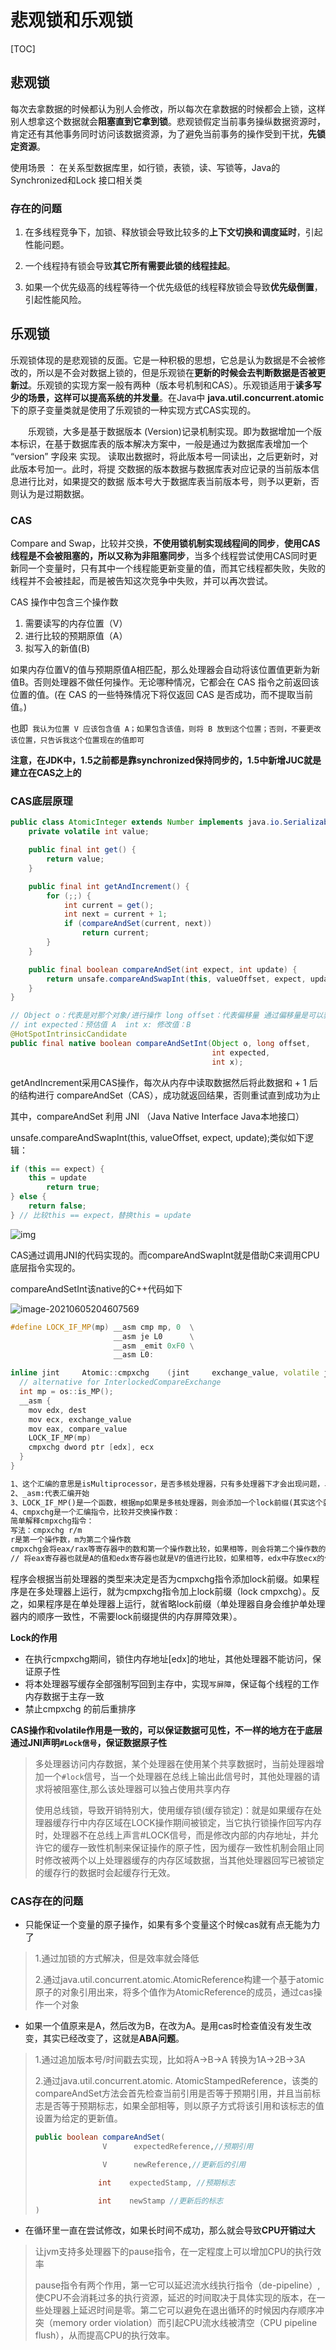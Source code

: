 # 悲观锁和乐观锁

[TOC]



## 悲观锁

每次去拿数据的时候都认为别人会修改，所以每次在拿数据的时候都会上锁，这样别人想拿这个数据就会**阻塞直到它拿到锁**。悲观锁假定当前事务操纵数据资源时，肯定还有其他事务同时访问该数据资源，为了避免当前事务的操作受到干扰，**先锁定资源**。



使用场景 ： 在关系型数据库里，如行锁，表锁，读、写锁等，Java的Synchronized和Lock 接口相关类



### 存在的问题

1. 在多线程竞争下，加锁、释放锁会导致比较多的**上下文切换和调度延时**，引起性能问题。

2. 一个线程持有锁会导致**其它所有需要此锁的线程挂起**。

3. 如果一个优先级高的线程等待一个优先级低的线程释放锁会导致**优先级倒置**，引起性能风险。





## 乐观锁

 乐观锁体现的是悲观锁的反面。它是一种积极的思想，它总是认为数据是不会被修改的，所以是不会对数据上锁的，但是乐观锁在**更新的时候会去判断数据是否被更新过**。乐观锁的实现方案一般有两种（版本号机制和CAS）。乐观锁适用于**读多写少的场景，这样可以提高系统的并发量**。在Java中 **java.util.concurrent.atomic**下的原子变量类就是使用了乐观锁的一种实现方式CAS实现的。

　　乐观锁，大多是基于数据版本 (Version)记录机制实现。即为数据增加一个版本标识，在基于数据库表的版本解决方案中，一般是通过为数据库表增加一个 “version” 字段来 实现。 读取出数据时，将此版本号一同读出，之后更新时，对此版本号加一。此时，将提 交数据的版本数据与数据库表对应记录的当前版本信息进行比对，如果提交的数据 版本号大于数据库表当前版本号，则予以更新，否则认为是过期数据。



### CAS

Compare and Swap，比较并交换，**不使用锁机制实现线程间的同步**，**使用CAS线程是不会被阻塞的，所以又称为非阻塞同步**，当多个线程尝试使用CAS同时更新同一个变量时，只有其中一个线程能更新变量的值，而其它线程都失败，失败的线程并不会被挂起，而是被告知这次竞争中失败，并可以再次尝试。　　　

CAS 操作中包含三个操作数 

1. 需要读写的内存位置（V）
2. 进行比较的预期原值（A）
3. 拟写入的新值(B)

如果内存位置V的值与预期原值A相匹配，那么处理器会自动将该位置值更新为新值B。否则处理器不做任何操作。无论哪种情况，它都会在 CAS 指令之前返回该位置的值。(在 CAS 的一些特殊情况下将仅返回 CAS 是否成功，而不提取当前值。)

也即` 我认为位置 V 应该包含值 A；如果包含该值，则将 B 放到这个位置；否则，不要更改该位置，只告诉我这个位置现在的值即可`



**注意，在JDK中，1.5之前都是靠synchronized保持同步的，1.5中新增JUC就是建立在CAS之上的**



### CAS底层原理

~~~java
public class AtomicInteger extends Number implements java.io.Serializable {
    private volatile int value;

    public final int get() {
        return value;
    }

    public final int getAndIncrement() {
        for (;;) {
            int current = get();
            int next = current + 1;
            if (compareAndSet(current, next))
                return current;
        }
    }

    public final boolean compareAndSet(int expect, int update) {
        return unsafe.compareAndSwapInt(this, valueOffset, expect, update);
    }
}

// Object o：代表是对那个对象/进行操作 long offset：代表偏移量 通过偏移量是可以获取到内存值：V
// int expected：预估值 A  int x: 修改值：B
@HotSpotIntrinsicCandidate
public final native boolean compareAndSetInt(Object o, long offset,
                                             int expected,
                                             int x);
~~~

getAndIncrement采用CAS操作，每次从内存中读取数据然后将此数据和 + 1 后的结构进行 compareAndSet（CAS），成功就返回结果，否则重试直到成功为止



其中，compareAndSet 利用 JNI （Java Native Interface Java本地接口）

unsafe.compareAndSwapInt(this, valueOffset, expect, update);类似如下逻辑：

~~~java
if (this == expect) {
    this = update
        return true;
} else {
    return false;
} // 比较this == expect，替换this = update
~~~



![img](images/13457029-f9de3a2c3989b83d.jpg)



CAS通过调用JNI的代码实现的。而compareAndSwapInt就是借助C来调用CPU底层指令实现的。

compareAndSetInt该native的C++代码如下

![image-20210605204607569](images/image-20210605204607569.png)

~~~cpp
#define LOCK_IF_MP(mp) __asm cmp mp, 0  \
                       __asm je L0      \
                       __asm _emit 0xF0 \
                       __asm L0:

inline jint     Atomic::cmpxchg    (jint     exchange_value, volatile jint*     dest, jint     compare_value) {
  // alternative for InterlockedCompareExchange
  int mp = os::is_MP();
  __asm {
    mov edx, dest
    mov ecx, exchange_value
    mov eax, compare_value
    LOCK_IF_MP(mp)
    cmpxchg dword ptr [edx], ecx
  }
}
~~~

~~~markdown
1、这个汇编的意思是isMultiprocessor，是否多核处理器，只有多处理器下才会出现问题，单核不会出现数据不一致问题的。
2、_asm:代表汇编开始
3、LOCK_IF_MP()是一个函数，根据mp如果是多核处理器，则会添加一个lock前缀(其实这个就是内存屏障)。
4、cmpxchg是一个汇编指令，比较并交换操作数：
简单解释cmpxchg指令：
写法：cmpxchg r/m 
r是第一个操作数，m为第二个操作数 
cmpxchg会将eax/rax等寄存器中的数和第一个操作数比较，如果相等，则会将第二个操作数的值存放到第一个操作数中，如果不相等，会将第一个操作数的值存放到eax/rax等寄存器中。
// 将eax寄存器也就是A的值和edx寄存器也就是V的值进行比较，如果相等，edx中存放ecx的值，也就是在edx寄存器中存入的是修改之后的值
~~~



程序会根据当前处理器的类型来决定是否为cmpxchg指令添加lock前缀。如果程序是在多处理器上运行，就为cmpxchg指令加上lock前缀（lock cmpxchg）。反之，如果程序是在单处理器上运行，就省略lock前缀（单处理器自身会维护单处理器内的顺序一致性，不需要lock前缀提供的内存屏障效果）。



**Lock的作用**

- 在执行cmpxchg期间，锁住内存地址[edx]的地址，其他处理器不能访问，保证原子性
- 将本处理器写缓存全部强制写回到主存中，实现`写屏障`，保证每个线程的工作内存数据于主存一致
- 禁止cmpxchg 的前后重排序

**CAS操作和volatile作用是一致的，可以保证数据可见性，不一样的地方在于底层通过JNI声明`#Lock信号`，保证数据原子性**

> 多处理器访问内存数据，某个处理器在使用某个共享数据时，当前处理器增加一个`#lock`信号，当一个处理器在总线上输出此信号时，其他处理器的请求将被阻塞住,那么该处理器可以独占使用共享内存
>
> 使用总线锁，导致开销特别大，使用缓存锁(缓存锁定)：就是如果缓存在处理器缓存行中内存区域在LOCK操作期间被锁定，当它执行锁操作回写内存时，处理器不在总线上声言#LOCK信号，而是修改内部的内存地址，并允许它的缓存一致性机制来保证操作的原子性，因为缓存一致性机制会阻止同时修改被两个以上处理器缓存的内存区域数据，当其他处理器回写已被锁定的缓存行的数据时会起缓存行无效。





### CAS存在的问题

- 只能保证一个变量的原子操作，如果有多个变量这个时候cas就有点无能为力了

> 1.通过加锁的方式解决，但是效率就会降低
>
> 2.通过java.util.concurrent.atomic.AtomicReference构建一个基于atomic原子的对象引用出来，将多个值作为AtomicReference的成员，通过cas操作一个对象



- 如果一个值原来是A，然后改为B，在改为A。是用cas时检查值没有发生改变，其实已经改变了，这就是**ABA问题**。

> 1.通过追加版本号/时间戳去实现，比如将A->B->A 转换为1A->2B->3A
>
> 2.通过java.util.concurrent.atomic. AtomicStampedReference，该类的compareAndSet方法会首先检查当前引用是否等于预期引用，并且当前标志是否等于预期标志，如果全部相等，则以原子方式将该引用和该标志的值设置为给定的更新值。
>
> ~~~java
> public boolean compareAndSet(
>                V      expectedReference,//预期引用
> 
>                V      newReference,//更新后的引用
> 
>               int    expectedStamp, //预期标志
> 
>               int    newStamp //更新后的标志
> )
> ~~~



- 在循环里一直在尝试修改，如果长时间不成功，那么就会导致**CPU开销过大**

> 让jvm支持多处理器下的pause指令，在一定程度上可以增加CPU的执行效率
>
> pause指令有两个作用，第一它可以延迟流水线执行指令（de-pipeline）,使CPU不会消耗过多的执行资源，延迟的时间取决于具体实现的版本，在一些处理器上延迟时间是零。第二它可以避免在退出循环的时候因内存顺序冲突（memory order violation）而引起CPU流水线被清空（CPU pipeline flush），从而提高CPU的执行效率。











